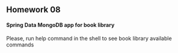 ## Homework 08

#### Spring Data MongoDB app for book library

Please, run help command in the shell to see book library available commands